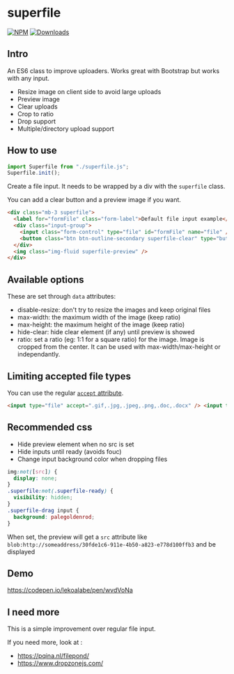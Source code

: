 # superfile

[![NPM](https://nodei.co/npm/superfile.png?mini=true)](https://nodei.co/npm/superfile/)
[![Downloads](https://img.shields.io/npm/dt/superfile.svg)](https://www.npmjs.com/package/superfile)

## Intro

An ES6 class to improve uploaders. Works great with Bootstrap but works with any input.

- Resize image on client side to avoid large uploads
- Preview image
- Clear uploads
- Crop to ratio
- Drop support
- Multiple/directory upload support

## How to use

```js
import Superfile from "./superfile.js";
Superfile.init();
```

Create a file input. It needs to be wrapped by a div with the `superfile` class.

You can add a clear button and a preview image if you want.

```html
<div class="mb-3 superfile">
  <label for="formFile" class="form-label">Default file input example</label>
  <div class="input-group">
    <input class="form-control" type="file" id="formFile" name="file" />
    <button class="btn btn-outline-secondary superfile-clear" type="button">Clear</button>
  </div>
  <img class="img-fluid superfile-preview" />
</div>
```

## Available options

These are set through `data` attributes:

- disable-resize: don't try to resize the images and keep original files
- max-width: the maximum width of the image (keep ratio)
- max-height: the maximum height of the image (keep ratio)
- hide-clear: hide clear element (if any) until preview is showed
- ratio: set a ratio (eg: 1:1 for a square ratio) for the image. Image is cropped from the center. It can
  be used with max-width/max-height or independantly.

## Limiting accepted file types

You can use the regular [`accept` attribute](https://developer.mozilla.org/en-US/docs/Web/HTML/Attributes/accept).

```html
<input type="file" accept=".gif,.jpg,.jpeg,.png,.doc,.docx" /> <input type="file" accept="image/*" />
```

## Recommended css

- Hide preview element when no src is set
- Hide inputs until ready (avoids fouc)
- Change input background color when dropping files

```css
img:not([src]) {
  display: none;
}
.superfile:not(.superfile-ready) {
  visibility: hidden;
}
.superfile-drag input {
  background: palegoldenrod;
}
```

When set, the preview will get a `src` attribute like `blob:http://someaddress/30fde1c6-911e-4b50-a823-e778d100ffb3`
and be displayed

## Demo

https://codepen.io/lekoalabe/pen/wvdVoNa

## I need more

This is a simple improvement over regular file input.

If you need more, look at :

- https://pqina.nl/filepond/
- https://www.dropzonejs.com/
